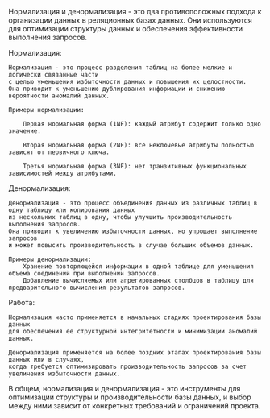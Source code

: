 Нормализация и денормализация - это два противоположных подхода к организации данных в реляционных базах данных. 
Они используются для оптимизации структуры данных и обеспечения эффективности выполнения запросов.

Нормализация:

    Нормализация - это процесс разделения таблиц на более мелкие и логически связанные части 
    с целью уменьшения избыточности данных и повышения их целостности. 
    Она приводит к уменьшению дублирования информации и снижению вероятности аномалий данных.

    Примеры нормализации:
    
        Первая нормальная форма (1NF): каждый атрибут содержит только одно значение.

        Вторая нормальная форма (2NF): все неключевые атрибуты полностью зависят от первичного ключа.

        Третья нормальная форма (3NF): нет транзитивных функциональных зависимостей между атрибутами.


Денормализация:

    Денормализация - это процесс объединения данных из различных таблиц в одну таблицу или копирования данных 
    из нескольких таблиц в одну, чтобы улучшить производительность выполнения запросов. 
    Она приводит к увеличению избыточности данных, но упрощает выполнение запросов 
    и может повысить производительность в случае больших объемов данных.
    
    Примеры денормализации:
        Хранение повторяющейся информации в одной таблице для уменьшения объема соединений при выполнении запросов.
        Добавление вычисляемых или агрегированных столбцов в таблицу для предварительного вычисления результатов запросов.


Работа:

    Нормализация часто применяется в начальных стадиях проектирования базы данных 
    для обеспечения ее структурной интегритетности и минимизации аномалий данных.
    
    Денормализация применяется на более поздних этапах проектирования базы данных или в случаях, 
    когда требуется оптимизировать производительность запросов за счет увеличения избыточности данных.


В общем, нормализация и денормализация - это инструменты для оптимизации структуры и производительности базы данных, 
и выбор между ними зависит от конкретных требований и ограничений проекта.

